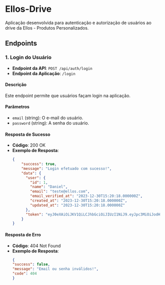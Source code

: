 # Ellos-Drive

Aplicação desenvolvida para autenticação e autorização de usuários ao drive da Ellos - Produtos Personalizados. 

## Endpoints

### 1. Login do Usuário
- **Endpoint da API**: `POST /api/auth/login`
- **Endpoint da Aplicação**: `/login`

#### Descrição
Este endpoint permite que usuários façam login na aplicação.

#### Parâmetros
- `email` (string): O e-mail do usuário.
- `password` (string): A senha do usuário.

#### Resposta de Sucesso
- **Código**: 200 OK
- **Exemplo de Resposta**:
  ```json
  {
      "success": true,
      "message": "Login efetuado com sucesso!",
      "data": {
        "user": {
          "id": 1,
          "name": "Daniel",
          "email": "teste@ellos.com",
          "email_verified_at": "2023-12-30T15:20:18.000000Z",
          "created_at": "2023-12-30T15:20:18.000000Z",
          "updated_at": "2023-12-30T15:20:18.000000Z"
        },
        "token": "eyJ0eXAiOiJKV1QiLCJhbGciOiJIUzI1NiJ9.eyJpc3MiOiJodHRwOi8vbG9jYWxob3N0OjgwMDAvYXBpL2F1dGgvbG9naW4iLCJpYXQiOjE3MDM5NDk2MjksImV4cCI6MTcwMzk1MzIyOSwibmJmIjoxNzAzOTQ5NjI5LCJqdGkiOiJhMXFZS0FDR1czUXI2OUtRIiwic3ViIjoiMSIsInBydiI6IjIzYmQ1Yzg5NDlmNjAwYWRiMzllNzAxYzQwMDg3MmRiN2E1OTc2ZjcifQ.6_FxqOb2ROsCas738Bs0MPsIMUoosigDJlL-rs70plM"
      }
  }

  ```

#### Resposta de Erro
- **Código**: 404 Not Found
- **Exemplo de Resposta**:
  ```json
  {
  "success": false,
  "message": "Email ou senha inválidos!",
  "code": 404
  }
  ```

